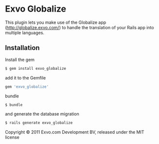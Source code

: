 # Exvo Globalize

This plugin lets you make use of the Globalize app (http://globalize.exvo.com/)
to handle the translation of your Rails app into multiple languages.


## Installation

Install the gem

```bash
$ gem install exvo_globalize
```

add it to the Gemfile

```ruby
gem 'exvo_globalize'
```

bundle

```bash
$ bundle
```

and generate the database migration

```bash
$ rails generate exvo_globalize
```


Copyright © 2011 Exvo.com Development BV, released under the MIT license
